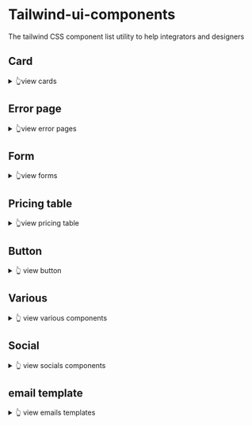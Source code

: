 # Tailwind-ui-components
The tailwind CSS component list utility to help integrators and designers

## Card
<details>
  <summary>👆view cards</summary>
  
  - basic large card : https://codepen.io/Sacha_Durand/pen/eYjJGXN
  - contact large card : https://codepen.io/Sacha_Durand/pen/KKBzvvW
  - line card : https://codepen.io/nicklove/pen/dagYZX
  - product card (e-shop) : https://codepen.io/stackdiary/pen/XWzNedN
  - large card rounded : https://codepen.io/abr4xas/pen/QWEYJzN
</details>

## Error page
<details>
  <summary>👆view error pages</summary>
  
  - 404 error page : https://codepen.io/yohann76/pen/vYaGVqZ
</details>

## Form
<details>
  <summary>👆view forms</summary>
  
  - basic auth form : https://codepen.io/Sacha_Durand/pen/BaPKvbL
  - advanced dark password form : https://codepen.io/emr3rden/pen/LYBpgRR
</details>


## Pricing table
<details>
  <summary>👆view pricing table</summary>
  
  - complete pricing table : https://codepen.io/rhythm19/pen/Vwvoqwa
</details>

## Button
<details>
  <summary>👆 view button</summary>
  
  - basic button : https://codepen.io/chemouna/pen/zYrqyMw
  - simple button : https://codepen.io/salindalakmal/pen/NWGEVXe
  - toggle button : https://codepen.io/lhermann/pen/EBGZRZ
</details>

## Various
<details>
  <summary>👆 view various components</summary>
  
  - basic calendar : https://codepen.io/Harishash/pen/bGoZMdN
  - F.A.Q component : https://codepen.io/linatabla/pen/GRmyQVd
</details>

## Social
<details>
  <summary>👆 view socials components</summary>
  
  - instagram avatar : https://codepen.io/gumisu/pen/bGRNWdL
</details>

## email template
<details>
  <summary>👆 view emails templates</summary>
  
  - basic email template : https://codepen.io/koca/pen/XqPNYX
</details>

